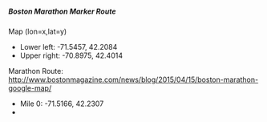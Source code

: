 ##### Boston Marathon Marker Route

Map (lon=x,lat=y)

- Lower left: -71.5457, 42.2084 
- Upper right: -70.8975, 42.4014 


Marathon Route: http://www.bostonmagazine.com/news/blog/2015/04/15/boston-marathon-google-map/

+ Mile 0: -71.5166, 42.2307
+ 